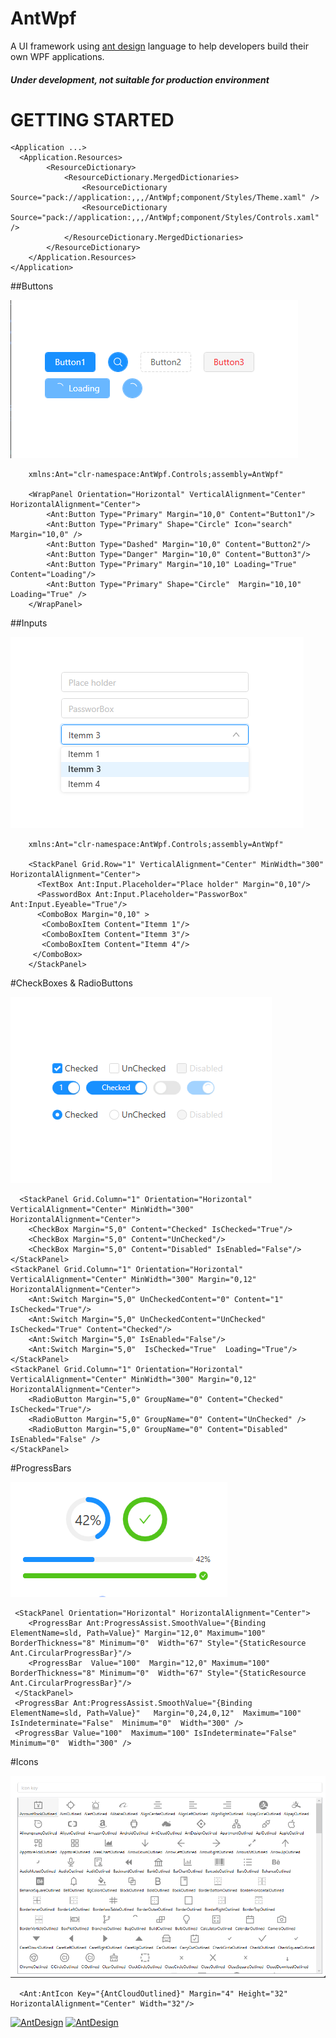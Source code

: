 # AntWpf
A UI framework using [ant design](https://ant.design/docs/spec/introduce) language to help developers build their own WPF applications.

##### Under development, not suitable for production environment

# GETTING STARTED

``` 
<Application ...>
  <Application.Resources>
        <ResourceDictionary>
            <ResourceDictionary.MergedDictionaries>
                <ResourceDictionary Source="pack://application:,,,/AntWpf;component/Styles/Theme.xaml" />
                <ResourceDictionary Source="pack://application:,,,/AntWpf;component/Styles/Controls.xaml" />
            </ResourceDictionary.MergedDictionaries>
        </ResourceDictionary>
    </Application.Resources>
</Application>
```
##Buttons

![Buttons](https://github.com/mumtozbekov/AntWpf/blob/master/AntWpf/images/buttons.png?raw=true)
```
    xmlns:Ant="clr-namespace:AntWpf.Controls;assembly=AntWpf"

    <WrapPanel Orientation="Horizontal" VerticalAlignment="Center" HorizontalAlignment="Center">
        <Ant:Button Type="Primary" Margin="10,0" Content="Button1"/>
        <Ant:Button Type="Primary" Shape="Circle" Icon="search" Margin="10,0" />
        <Ant:Button Type="Dashed" Margin="10,0" Content="Button2"/>
        <Ant:Button Type="Danger" Margin="10,0" Content="Button3"/>
        <Ant:Button Type="Primary" Margin="10,10" Loading="True" Content="Loading"/>
        <Ant:Button Type="Primary" Shape="Circle"  Margin="10,10" Loading="True" />
    </WrapPanel>
```
##Inputs

![Inputs](https://github.com/mumtozbekov/AntWpf/blob/master/AntWpf/images/inputs.png?raw=true)
```
    xmlns:Ant="clr-namespace:AntWpf.Controls;assembly=AntWpf"

    <StackPanel Grid.Row="1" VerticalAlignment="Center" MinWidth="300"  HorizontalAlignment="Center">
      <TextBox Ant:Input.Placeholder="Place holder" Margin="0,10"/>
      <PasswordBox Ant:Input.Placeholder="PassworBox" Ant:Input.Eyeable="True"/>
      <ComboBox Margin="0,10" >
       <ComboBoxItem Content="Itemm 1"/>
       <ComboBoxItem Content="Itemm 3"/>
       <ComboBoxItem Content="Itemm 4"/>
     </ComboBox>
    </StackPanel>
```
#CheckBoxes & RadioButtons

![Inputs](https://github.com/mumtozbekov/AntWpf/blob/master/AntWpf/images/check_radios.png?raw=true)
```
  <StackPanel Grid.Column="1" Orientation="Horizontal" VerticalAlignment="Center" MinWidth="300"  HorizontalAlignment="Center">
    <CheckBox Margin="5,0" Content="Checked" IsChecked="True"/>
    <CheckBox Margin="5,0" Content="UnChecked"/>
    <CheckBox Margin="5,0" Content="Disabled" IsEnabled="False"/>
</StackPanel>
<StackPanel Grid.Column="1" Orientation="Horizontal" VerticalAlignment="Center" MinWidth="300" Margin="0,12" HorizontalAlignment="Center">
    <Ant:Switch Margin="5,0" UnCheckedContent="0" Content="1" IsChecked="True"/>
    <Ant:Switch Margin="5,0" UnCheckedContent="UnChecked" IsChecked="True" Content="Checked"/>
    <Ant:Switch Margin="5,0" IsEnabled="False"/>
    <Ant:Switch Margin="5,0"  IsChecked="True"  Loading="True"/>
</StackPanel>
<StackPanel Grid.Column="1" Orientation="Horizontal" VerticalAlignment="Center" MinWidth="300" Margin="0,12" HorizontalAlignment="Center">
    <RadioButton Margin="5,0" GroupName="0" Content="Checked" IsChecked="True"/>
    <RadioButton Margin="5,0" GroupName="0" Content="UnChecked" />
    <RadioButton Margin="5,0" GroupName="0" Content="Disabled" IsEnabled="False" />
</StackPanel>
```
#ProgressBars

![Inputs](https://github.com/mumtozbekov/AntWpf/blob/master/AntWpf/images/progress_bar.png?raw=true)
```
 <StackPanel Orientation="Horizontal" HorizontalAlignment="Center">
    <ProgressBar Ant:ProgressAssist.SmoothValue="{Binding ElementName=sld, Path=Value}" Margin="12,0" Maximum="100" BorderThickness="8" Minimum="0"  Width="67" Style="{StaticResource Ant.CircularProgressBar}"/>
    <ProgressBar  Value="100"  Margin="12,0" Maximum="100" BorderThickness="8" Minimum="0"  Width="67" Style="{StaticResource Ant.CircularProgressBar}"/>
 </StackPanel>
 <ProgressBar Ant:ProgressAssist.SmoothValue="{Binding ElementName=sld, Path=Value}"   Margin="0,24,0,12"  Maximum="100" IsIndeterminate="False"  Minimum="0"  Width="300" />
 <ProgressBar Value="100"  Maximum="100" IsIndeterminate="False"  Minimum="0"  Width="300" />
```
#Icons

![Inputs](https://github.com/mumtozbekov/AntWpf/blob/master/AntWpf/images/icons.png?raw=true)
```
  <Ant:AntIcon Key="{AntCloudOutlined}" Margin="4" Height="32" HorizontalAlignment="Center" Width="32"/>
```
[![AntDesign](https://img.shields.io/nuget/dt/AntWpf)](https://www.nuget.org/packages/AntWpf/)
[![AntDesign](https://img.shields.io/badge/License-MIT-blue?style=flat-square)](https://github.com/Mumtozbekov/AntWpf/blob/master/AntWpf/LICENSE.txt)


</div>

